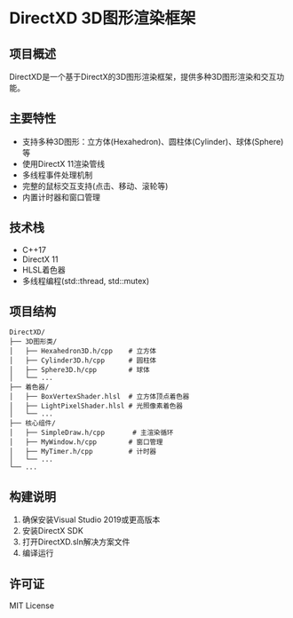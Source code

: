 # DirectXD 3D图形渲染框架

## 项目概述
DirectXD是一个基于DirectX的3D图形渲染框架，提供多种3D图形渲染和交互功能。

## 主要特性
- 支持多种3D图形：立方体(Hexahedron)、圆柱体(Cylinder)、球体(Sphere)等
- 使用DirectX 11渲染管线
- 多线程事件处理机制
- 完整的鼠标交互支持(点击、移动、滚轮等)
- 内置计时器和窗口管理

## 技术栈
- C++17
- DirectX 11
- HLSL着色器
- 多线程编程(std::thread, std::mutex)

## 项目结构
```
DirectXD/
├── 3D图形类/
│   ├── Hexahedron3D.h/cpp    # 立方体
│   ├── Cylinder3D.h/cpp      # 圆柱体 
│   ├── Sphere3D.h/cpp        # 球体
│   └── ...
├── 着色器/
│   ├── BoxVertexShader.hlsl  # 立方体顶点着色器
│   ├── LightPixelShader.hlsl # 光照像素着色器
│   └── ...
├── 核心组件/
│   ├── SimpleDraw.h/cpp       # 主渲染循环
│   ├── MyWindow.h/cpp        # 窗口管理
│   ├── MyTimer.h/cpp         # 计时器
│   └── ...
└── ...
```

## 构建说明
1. 确保安装Visual Studio 2019或更高版本
2. 安装DirectX SDK
3. 打开DirectXD.sln解决方案文件
4. 编译运行

## 许可证
MIT License

